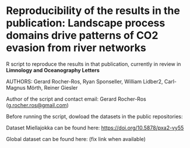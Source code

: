 # Reproducibility of the results in the publication: Landscape process domains drive patterns of CO2 evasion from river networks
R script to reproduce the results in that publication, currently in review in **Limnology and Oceanography Letters**

AUTHORS:  Gerard Rocher-Ros, Ryan Sponseller, William Lidber2, Carl-Magnus Mörth, Reiner Giesler

Author of the script and contact email: Gerard Rocher-Ros (g.rocher.ros@gmail.com)

Before running the script, dowload the datasets in the public repositories:

Dataset Miellajokka can be found here: https://doi.org/10.5878/pxa2-vy55 

Global dataset can be found here: (fix link when available)
